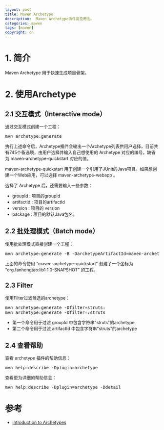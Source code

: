 ```yaml
---
layout: post
title: Maven Archetype
description:  Maven Archetype插件常见用法。
categories: maven
tags: [maven]
copyright: cn
---
```


# 1. 简介

Maven Archetype 用于快速生成项目骨架。

# 2. 使用Archetype

## 2.1 交互模式（Interactive mode）

通过交互模式创建一个工程：
<pre>
mvn archetype:generate
</pre>
执行上述命令后，Archetype插件会输出一个Archetype列表供用户选择，目前共有745个备选项，由用户选择并输入自己想使用的 Archetype 对应的编号。缺省为 maven-archetype-quickstart 对应的值。

maven-archetype-quickstart 用于创建一个引用了JUnit的Java项目。如果想创建一个Web应用，可以选择 maven-archetype-webapp 。

选择了 Archetype 后，还需要输入一些参数：
* groupId : 项目的groupId
* artifactId : 项目的artifactId
* version : 项目的 version
* package : 项目的默认Java包名。

## 2.2 批处理模式（Batch mode）
使用批处理模式直接创建一个工程：
<pre>
mvn archetype:generate -B -DarchetypeArtifactId=maven-archetype-quickstart -DgroupId=org.fanhongtao -DartifactId=lib1 -Dversion=1.0-SNAPSHOT
</pre>
上面的命令使用 “maven-archetype-quickstart” 创建了一个坐标为 “org.fanhongtao:lib1:1.0-SNAPSHOT” 的工程。


## 2.3 Filter
使用Filter过滤候选的archetype：
<pre>
mvn archetype:generate -Dfilter=struts:
mvn archetype:generate -Dfilter=:struts
</pre>

* 第一个命令用于过滤 groupId 中包含字符串"struts"的archetype
* 第二个命令用于过滤 artifactId 中包含字符串"struts"的archetype

## 2.4 查看帮助
查看 archetype 插件的帮助信息：
<pre>
mvn help:describe -Dplugin=archetype
</pre>

查看更为详细的帮助信息：
<pre>
mvn help:describe -Dplugin=archetype -Ddetail
</pre>

# 参考
* [Introduction to Archetypes](http://maven.apache.org/guides/introduction/introduction-to-archetypes.html)


